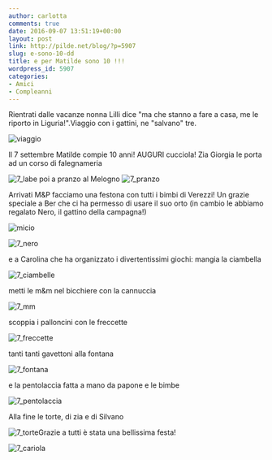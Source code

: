 ```yaml
---
author: carlotta
comments: true
date: 2016-09-07 13:51:19+00:00
layout: post
link: http://pilde.net/blog/?p=5907
slug: e-sono-10-dd
title: e per Matilde sono 10 !!!
wordpress_id: 5907
categories:
- Amici
- Compleanni
---
```


Rientrati dalle vacanze nonna Lilli dice "ma che stanno a fare a casa, me le riporto in Liguria!".Viaggio con i gattini, ne "salvano" tre.

![viaggio](http://pilde.net/blog/wp-content/uploads/2016/09/viaggio.png)

Il 7 settembre Matilde compie 10 anni! AUGURI cucciola! Zia Giorgia le porta ad un corso di falegnameria

![7_lab](http://pilde.net/blog/wp-content/uploads/2016/09/7_lab.png)e poi a pranzo al Melogno ![7_pranzo](http://pilde.net/blog/wp-content/uploads/2016/09/7_pranzo.png)

Arrivati M&P facciamo una festona con tutti i bimbi di Verezzi! Un grazie speciale a Ber che ci ha permesso di usare il suo orto (in cambio le abbiamo regalato Nero, il gattino della campagna!)

![micio](http://pilde.net/blog/wp-content/uploads/2016/09/micio.jpg)

![7_nero](http://pilde.net/blog/wp-content/uploads/2016/09/7_nero.png)

e a Carolina che ha organizzato i divertentissimi giochi: mangia la ciambella

![7_ciambelle](http://pilde.net/blog/wp-content/uploads/2016/09/7_ciambelle.png)

metti le m&m nel bicchiere con la cannuccia

![7_mm](http://pilde.net/blog/wp-content/uploads/2016/09/7_mm.jpg)

scoppia i palloncini con le freccette

![7_freccette](http://pilde.net/blog/wp-content/uploads/2016/09/7_freccette.jpg)

tanti tanti gavettoni alla fontana

![7_fontana](http://pilde.net/blog/wp-content/uploads/2016/09/7_fontana.jpg)

e la pentolaccia fatta a mano da papone e le bimbe

![7_pentolaccia](http://pilde.net/blog/wp-content/uploads/2016/09/7_pentolaccia.jpg)

Alla fine le torte, di zia e di Silvano

![7_torte](http://pilde.net/blog/wp-content/uploads/2016/09/7_torte.jpg)Grazie a tutti è stata una bellissima festa!

![7_cariola](http://pilde.net/blog/wp-content/uploads/2016/09/7_cariola.jpg)
